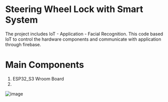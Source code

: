 # Steering Wheel Lock with Smart System 
The project includes IoT - Application - Facial Recognition.
This code based IoT to control the hardware components and communicate with application through firebase. 

# Main Components
1. ESP32_S3 Wroom Board
2. 
![image](https://github.com/lonhb0124/Steering-wheel-Lock-project/assets/111609834/e15f5873-621f-4f8b-84c8-0952d54aac1c)
